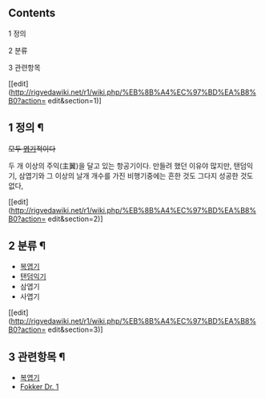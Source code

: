 ## Contents

    

1 정의

2 분류

3 관련항목

[[edit](http://rigvedawiki.net/r1/wiki.php/%EB%8B%A4%EC%97%BD%EA%B8%B0?action=
edit&section=1)]

## 1 정의 ¶

<del>모두 [엽기](%EC%97%BD%EA%B8%B0.md)적이다</del>  

두 개 이상의 주익(主翼)을 달고 있는 항공기이다. 만들려 했던 이유야 많지만, 탠덤익기, 삼엽기와 그 이상의 날개 개수를 가진 비행기중에는
흔한 것도 그다지 성공한 것도 없다,

[[edit](http://rigvedawiki.net/r1/wiki.php/%EB%8B%A4%EC%97%BD%EA%B8%B0?action=
edit&section=2)]

## 2 분류 ¶

  

  * [복엽기](%EB%B3%B5%EC%97%BD%EA%B8%B0.md)
  * [탠덤익기](%ED%83%A0%EB%8D%A4%EC%9D%B5%EA%B8%B0.md)
  * 삼엽기
  * 사엽기  

[[edit](http://rigvedawiki.net/r1/wiki.php/%EB%8B%A4%EC%97%BD%EA%B8%B0?action=
edit&section=3)]

## 3 관련항목 ¶

  * [복엽기](%EB%B3%B5%EC%97%BD%EA%B8%B0.md)
  * [Fokker Dr. 1](Fokker%20Dr.%201.md)   

